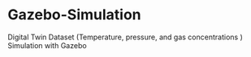 # Gazebo-Simulation
Digital Twin Dataset (Temperature, pressure, and gas concentrations ) Simulation with Gazebo
